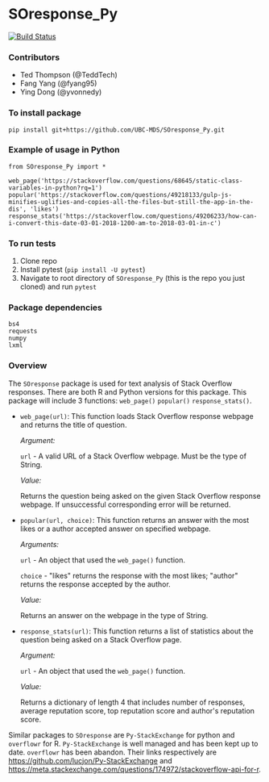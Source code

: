 # SOresponse_Py    

[![Build Status](https://travis-ci.org/UBC-MDS/SOresponse_Py.svg?branch=master)](https://travis-ci.org/UBC-MDS/SOresponse_Py)       

### Contributors

* Ted Thompson (@TeddTech)
* Fang Yang (@fyang95)
* Ying Dong (@yvonnedy)      

### To install package
```
pip install git+https://github.com/UBC-MDS/SOresponse_Py.git
```

### Example of usage in Python
```
from SOresponse_Py import *

web_page('https://stackoverflow.com/questions/68645/static-class-variables-in-python?rq=1')
popular('https://stackoverflow.com/questions/49218133/gulp-js-minifies-uglifies-and-copies-all-the-files-but-still-the-app-in-the-dis', 'likes')
response_stats('https://stackoverflow.com/questions/49206233/how-can-i-convert-this-date-03-01-2018-1200-am-to-2018-03-01-in-c')
```

### To run tests   

1. Clone repo
2. Install pytest (`pip install -U pytest`)
3. Navigate to root directory of `SOresponse_Py` (this is the repo you just cloned) and run `pytest`     

### Package dependencies     
`bs4`     
`requests`    
`numpy`    
`lxml`

### Overview

The `SOresponse` package is used for text analysis of Stack Overflow responses. There are both R and Python versions for this package. This package will include 3 functions: `web_page()` `popular()` `response_stats()`.

* `web_page(url)`: This function loads Stack Overflow response webpage and returns the title of question.

	*Argument:*

  `url` - A valid URL of a Stack Overflow webpage. Must be the type of String.

	*Value:*

  Returns the question being asked on the given Stack Overflow response webpage. If unsuccessful corresponding error will be returned.     

* `popular(url, choice)`: This function returns an answer with the most likes or a author accepted answer on specified webpage.

  *Arguments:*

    `url` - An object that used the `web_page()` function.

    `choice` - "likes" returns the response with the most likes; "author" returns the response accepted by the author.

  *Value:*

    Returns an answer on the webpage in the type of String.

* `response_stats(url)`: This function returns a list of statistics about the question being asked on a Stack Overflow page.

  *Argument:*

    `url` - An object that used the `web_page()` function.

  *Value:*

    Returns a dictionary of length 4 that includes number of responses, average reputation score, top reputation score and author's reputation score.

Similar packages to `SOresponse` are `Py-StackExchange` for python and `overflowr` for R. `Py-StackExchange` is well managed and has been kept up to date. `overflowr` has been abandon. Their links respectively are https://github.com/lucjon/Py-StackExchange and https://meta.stackexchange.com/questions/174972/stackoverflow-api-for-r.
